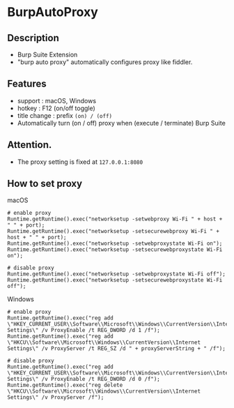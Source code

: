 # BurpAutoProxy
## Description
- Burp Suite Extension
- "burp auto proxy" automatically configures proxy like fiddler.

## Features
- support : macOS, Windows
- hotkey : F12 (on/off toggle) 
- title change : prefix `(on) / (off)`
- Automatically turn (on / off) proxy when (execute / terminate) Burp Suite

## Attention.
- The proxy setting is fixed at `127.0.0.1:8080`

## How to set proxy
macOS

    # enable proxy
    Runtime.getRuntime().exec("networksetup -setwebproxy Wi-Fi " + host + " " + port);
    Runtime.getRuntime().exec("networksetup -setsecurewebproxy Wi-Fi " + host + " " + port);
    Runtime.getRuntime().exec("networksetup -setwebproxystate Wi-Fi on");
    Runtime.getRuntime().exec("networksetup -setsecurewebproxystate Wi-Fi on");
    
    # disable proxy
    Runtime.getRuntime().exec("networksetup -setwebproxystate Wi-Fi off");
    Runtime.getRuntime().exec("networksetup -setsecurewebproxystate Wi-Fi off");

Windows

    # enable proxy
    Runtime.getRuntime().exec("reg add \"HKEY_CURRENT_USER\\Software\\Microsoft\\Windows\\CurrentVersion\\Internet Settings\" /v ProxyEnable /t REG_DWORD /d 1 /f");
    Runtime.getRuntime().exec("reg add \"HKCU\\Software\\Microsoft\\Windows\\CurrentVersion\\Internet Settings\" /v ProxyServer /t REG_SZ /d " + proxyServerString + " /f");

    # disable proxy
    Runtime.getRuntime().exec("reg add \"HKEY_CURRENT_USER\\Software\\Microsoft\\Windows\\CurrentVersion\\Internet Settings\" /v ProxyEnable /t REG_DWORD /d 0 /f");
    Runtime.getRuntime().exec("reg delete \"HKCU\\Software\\Microsoft\\Windows\\CurrentVersion\\Internet Settings\" /v ProxyServer /f");